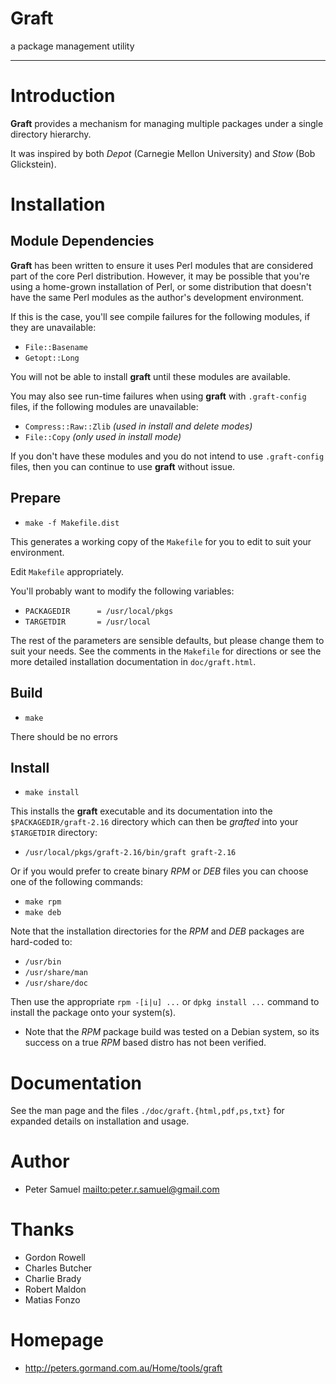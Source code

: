 # **Graft**

a package management utility

----------------------------

# Introduction

**Graft** provides a mechanism for managing multiple packages under a single directory hierarchy. 

It was inspired by both *Depot* (Carnegie Mellon University) and *Stow* (Bob Glickstein).

# Installation

## Module Dependencies

**Graft** has been written to ensure it uses Perl modules that are considered part of the core Perl distribution. However, it may be possible that you're using a home-grown installation of Perl, or some distribution that doesn't have the same Perl modules as the author's development environment.

If this is the case, you'll see compile failures for the following modules, if they are unavailable:

* `File::Basename`
* `Getopt::Long`

You will not be able to install **graft** until these modules are available.

You may also see run-time failures when using **graft** with `.graft-config` files, if the following modules are unavailable:

* `Compress::Raw::Zlib`    *(used in install and delete modes)*
* `File::Copy`             *(only used in install mode)*

If you don't have these modules and you do not intend to use `.graft-config` files, then you can continue to use **graft** without issue.

## Prepare

* `make -f Makefile.dist`

This generates a working copy of the `Makefile` for you to edit to suit your environment.

Edit `Makefile` appropriately. 

You'll probably want to modify the following variables:

* `PACKAGEDIR      = /usr/local/pkgs`
* `TARGETDIR       = /usr/local`

The rest of the parameters are sensible defaults, but please change them to suit your needs. See the comments in the `Makefile` for directions or see the more detailed installation documentation in `doc/graft.html`.

## Build

* `make`

There should be no errors

## Install

* `make install`

This installs the **graft** executable and its documentation into the `$PACKAGEDIR/graft-2.16` directory which can then be *grafted* into your `$TARGETDIR` directory:

* `/usr/local/pkgs/graft-2.16/bin/graft graft-2.16`

Or if you would prefer to create binary *RPM* or *DEB* files you can choose one of the following commands:

* `make rpm`
* `make deb`

Note that the installation directories for the *RPM* and *DEB* packages are hard-coded to:

* `/usr/bin`
* `/usr/share/man`
* `/usr/share/doc`

Then use the appropriate `rpm -[i|u] ...` or `dpkg install ...` command to install the package onto your system(s).

* Note that the *RPM* package build was tested on a Debian system, so its success on a true *RPM* based distro has not been verified.

# Documentation

See the man page and the files `./doc/graft.{html,pdf,ps,txt}` for expanded details on installation and usage.

# Author

* Peter Samuel <mailto:peter.r.samuel@gmail.com>

# Thanks

* Gordon Rowell
* Charles Butcher
* Charlie Brady
* Robert Maldon
* Matias Fonzo

# Homepage

* http://peters.gormand.com.au/Home/tools/graft

